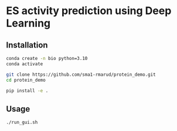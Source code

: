 # ES activity prediction using Deep Learning

## Installation

```bash
conda create -n bio python=3.10
conda activate

git clone https://github.com/sma1-rmarud/protein_demo.git
cd protein_demo

pip install -e .
```

## Usage
```bash
./run_gui.sh
```
